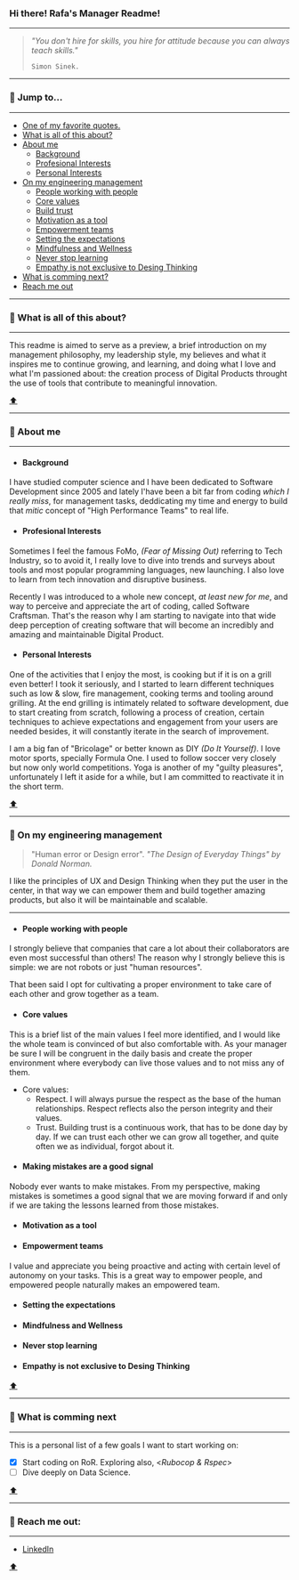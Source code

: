 ### Hi there! Rafa's Manager Readme!
---
>   _"You don't hire for skills,
>   you hire for attitude because
>   you can always teach skills."_
> 
>     Simon Sinek.
>     

***
### :round_pushpin: Jump to...
***

- [One of my favorite quotes.](#Hi-there-Rafas-Manager-Readme)
- [What is all of this about?](#round_pushpin-What-is-all-of-this-about)
- [About me](#round_pushpin-about-me)
  - [Background](#Background)
  - [Profesional Interests](#Profesional-Interests)
  - [Personal Interests](#Personal-Interests)
- [On my engineering management](#round_pushpin-On-my-engineering-management)
  - [People working with people](#People-working-with-people)
  - [Core values](#Core-values)
  - [Build trust](#Build-trust)
  - [Motivation as a tool](#Motivation-as-a-tool)
  - [Empowerment teams](#Empowerment-teams)
  - [Setting the expectations](#Setting-the-expectations)
  - [Mindfulness and Wellness](#Mindfulness-and-Wellness)
  - [Never stop learning](#Never-stop-learning)
  - [Empathy is not exclusive to Desing Thinking](#Empathy-is-not-exclusive-to-Desing-Thinking)
- [What is comming next?](#round_pushpin-What-is-comming-next)
- [Reach me out](#round_pushpin-Reach-me-out)


***
### :round_pushpin: What is all of this about?
---
This readme is aimed to serve as a preview, a brief introduction on my management philosophy, my leadership style, my believes and what it inspires me to continue growing, and learning, and doing what I love and what I'm passioned about: the creation process of Digital Products throught the use of tools that contribute to meaningful innovation.
 
 [:arrow_up:](#round_pushpin-jump-to)
 
***
### :round_pushpin: About me
--- 

  * #### Background
I have studied computer science and I have been dedicated to Software Development since 2005 and lately I'have been a bit far from coding _which I really miss_, for management tasks, deddicating my time and energy to build that _mitic_ concept of "High Performance Teams" to real life.

  * #### Profesional Interests
  
Sometimes I feel the famous FoMo, _(Fear of Missing Out)_ referring to Tech Industry, so to avoid it, I really love to dive into trends and surveys about tools and most popular programming languages, new launching. I also love to learn from tech innovation and disruptive business.

Recently I was introduced to a whole new concept, _at least new for me_, and way to perceive and appreciate the art of coding, called Software Craftsman. That's the reason why I am starting to navigate into that wide deep perception of creating software that will become an incredibly and amazing and maintainable Digital Product.

  * #### Personal Interests
One of the activities that I enjoy the most, is cooking but if it is on a grill even better! I took it seriously, and I started to learn different techniques such as low & slow, fire management, cooking terms and tooling around grilling. At the end grilling is intimately related to software development, due to start creating from scratch, following a process of creation, certain techniques to achieve expectations and engagement from your users are needed besides, it will constantly iterate in the search of improvement.

I am a big fan of "Bricolage" or better known as DIY _(Do It Yourself)_. I love motor sports, specially Formula One. I used to follow soccer very closely but now only world competitions. Yoga is another of my "guilty pleasures", unfortunately I left it aside for a while, but I am committed to reactivate it in the short term.

[:arrow_up:](#round_pushpin-jump-to)

***
### :round_pushpin: On my engineering management
>  "Human error or Design error".
> _"The Design of Everyday Things" by Donald Norman._
> 
>
I like the principles of UX and Design Thinking when they put the user in the center, in that way we can empower them and build together amazing products, but also it will be maintainable and scalable.

***

  * #### People working with people
  
I strongly believe that companies that care a lot about their collaborators are even most successful than others! The reason why I strongly believe this is simple: we are not robots or just "human resources". 

That been said I opt for cultivating a proper environment to take care of each other and grow together as a team.
  
  * #### Core values  

This is a brief list of the main values I feel more identified, and I would like the whole team is convinced of but also comfortable with. As your manager be sure I will be congruent in the daily basis and create the proper environment where everybody can live those values and to not miss any of them.
  - Core values:  
    - Respect. I will always pursue the respect as the base of the human relationships. Respect reflects also the person integrity and their values.
    - Trust. Building trust is a continuous work, that has to be done day by day. If we can trust each other we can grow all together, and quite often we as individual, forgot about it. 
     

  * #### Making mistakes are a good signal
  Nobody ever wants to make mistakes. From my perspective, making mistakes is sometimes a good signal that we are moving forward if and only if we are taking the lessons learned from those mistakes.
  
  * #### Motivation as a tool
  
  * #### Empowerment teams
I value and appreciate you being proactive and acting with certain level of autonomy on your tasks. This is a great way to empower people, and empowered people naturally makes an empowered team.
  
  * #### Setting the expectations
  
  * #### Mindfulness and Wellness
  
  * #### Never stop learning
  
  * #### Empathy is not exclusive to Desing Thinking

[:arrow_up:](#round_pushpin-jump-to)

***
### :round_pushpin: What is comming next
---

This is a personal list of a few goals I want to start working on: 
  - [x] Start coding on RoR. Exploring also, <_Rubocop & Rspec_>
  - [ ] Dive deeply on Data Science.

[:arrow_up:](#round_pushpin-jump-to)

***
### :round_pushpin: Reach me out:
***

- [LinkedIn](https://www.linkedin.com/in/rafael-sanchez-salazar/)

[:arrow_up:](#round_pushpin-jump-to)

<!--
```js
const raffasan = {
  pronouns: "he" | "him", 
  code: ['javascript', 'HTML', 'CSS', 'Python'],
  motivations: ['innovation', 'web developmet', 'UX', 'disruptive business'],
  architecture: [],
  techCommunities:{
                  coorganizer: "AfroPython",
                  speaker: "XXX",
                  mentor: "LOL",
  },
  challenge: "I am starting with a new stack based on Ruby on Rails and React.js"
}
```

# Sam's manager README
A readme on my management philosophies

## What is this?
This document is an introduction to me and an overview of my philosophies on managing software engineers. This document, like my philosophies and practices are subject to change and _growth_. In fact, I would be disappointed in myself if my views did not change and grow as I receive feedback, recognize patterns and try new things.

* [What is this?](#what-is-this)
* [About me](#about-me)
  * [Background](#background)
  * [Personal interests](#personal-interests)
* [On engineering management](#on-engineering-management)
  * [Ownership and autonomy](#ownership-and-autonomy)
  * [Fulfillment and self-actualization](#fulfillment-and-self-actualization)
  * [Learning and growth](#learning-and-growth)
  * [Integrity](#integrity)
  * [Home is for home life](#home-is-for-home-life)
  * [One-on-ones](#one-on-ones)
  * [Empathy between engineers and business stakeholders](#empathy-between-engineers-and-business-stakeholders)
  * [Communication](#communication)
    * [Slack](#slack)
    * [Email](#email)
* [On feedback](#on-feedback)
* [Things I haven't worked out yet](#things-i-havent-worked-out-yet)
  * [How to best balance software implementation with other work](#how-to-best-balance-software-implementation-with-other-work)
  * [How to best pay down conceptual, technical and product debt](#how-to-best-pay-down-conceptual-technical-and-product-debt)

## About me

### Background

I have been coding in some form or another for 20+ years. I have been working with software engineers — pairing, thought-partnering, managing — in some capacity or another since 2008.

### Personal interests

I love self-teaching and improving my skill in crafts, including: software, woodworking, home renovation, gardening, cooking, bicycle tuning, beading, macraméing, knitting, script writing and acting.

I get major nostalgia for 1990s video games. I love commuter-cycling and I think every major metropolitan city should focus on better cycling infrastructure. More about me and my interests [here](./background.md).

-->
